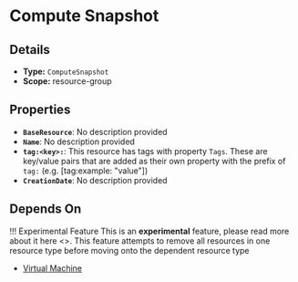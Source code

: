 # Compute Snapshot

## Details

- **Type:** `ComputeSnapshot`
- **Scope:** resource-group

## Properties

- **`BaseResource`**: No description provided
- **`Name`**: No description provided
- **`tag:<key>:`**: This resource has tags with property `Tags`. These are key/value pairs that are
	added as their own property with the prefix of `tag:` (e.g. [tag:example: "value"]) 
- **`CreationDate`**: No description provided
## Depends On

!!! Experimental Feature
    This is an **experimental** feature, please read more about it here <>. This feature attempts to remove all resources in one resource type before moving onto the dependent resource type

- [Virtual Machine](virtual-machine.md)
